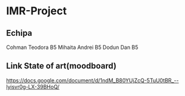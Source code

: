 # IMR-Project

## Echipa
Cohman Teodora B5
Mihaita Andrei B5
Dodun Dan B5

## Link State of art(moodboard)
https://docs.google.com/document/d/1ndM_B80YUjZcQ-5TuU0tBR_--lyisvr0g-LX-39BHoQ/